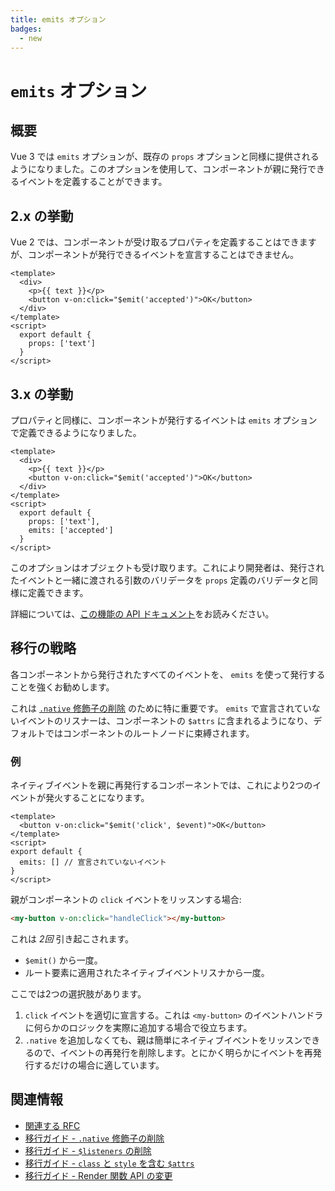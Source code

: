 ```yaml
---
title: emits オプション
badges:
  - new
---
```


# `emits` オプション <MigrationBadges :badges="$frontmatter.badges" />

## 概要

Vue 3 では `emits` オプションが、既存の `props` オプションと同様に提供されるようになりました。このオプションを使用して、コンポーネントが親に発行できるイベントを定義することができます。

## 2.x の挙動

Vue 2 では、コンポーネントが受け取るプロパティを定義することはできますが、コンポーネントが発行できるイベントを宣言することはできません。

```vue
<template>
  <div>
    <p>{{ text }}</p>
    <button v-on:click="$emit('accepted')">OK</button>
  </div>
</template>
<script>
  export default {
    props: ['text']
  }
</script>
```

## 3.x の挙動

プロパティと同様に、コンポーネントが発行するイベントは `emits` オプションで定義できるようになりました。

```vue
<template>
  <div>
    <p>{{ text }}</p>
    <button v-on:click="$emit('accepted')">OK</button>
  </div>
</template>
<script>
  export default {
    props: ['text'],
    emits: ['accepted']
  }
</script>
```

このオプションはオブジェクトも受け取ります。これにより開発者は、発行されたイベントと一緒に渡される引数のバリデータを `props` 定義のバリデータと同様に定義できます。

詳細については、[この機能の API ドキュメント](../../api/options-data.md#emits)をお読みください。

## 移行の戦略

各コンポーネントから発行されたすべてのイベントを、 `emits` を使って発行することを強くお勧めします。

これは [`.native` 修飾子の削除](./v-on-native-modifier-removed.md) のために特に重要です。 `emits` で宣言されていないイベントのリスナーは、コンポーネントの `$attrs` に含まれるようになり、デフォルトではコンポーネントのルートノードに束縛されます。

### 例

ネイティブイベントを親に再発行するコンポーネントでは、これにより2つのイベントが発火することになります。

```vue
<template>
  <button v-on:click="$emit('click', $event)">OK</button>
</template>
<script>
export default {
  emits: [] // 宣言されていないイベント
}
</script>
```

親がコンポーネントの `click` イベントをリッスンする場合:

```html
<my-button v-on:click="handleClick"></my-button>
```

これは _2回_ 引き起こされます。

- `$emit()` から一度。
- ルート要素に適用されたネイティブイベントリスナから一度。

ここでは2つの選択肢があります。

1. `click` イベントを適切に宣言する。これは `<my-button>` のイベントハンドラに何らかのロジックを実際に追加する場合で役立ちます。
2. `.native` を追加しなくても、親は簡単にネイティブイベントをリッスンできるので、イベントの再発行を削除します。とにかく明らかにイベントを再発行するだけの場合に適しています。

## 関連情報

- [関連する RFC](https://github.com/vuejs/rfcs/blob/master/active-rfcs/0030-emits-option.md)
- [移行ガイド - `.native` 修飾子の削除](./v-on-native-modifier-removed.md)
- [移行ガイド - `$listeners` の削除](./listeners-removed.md)
- [移行ガイド - `class` と `style` を含む `$attrs`](./attrs-includes-class-style.md)
- [移行ガイド - Render 関数 API の変更](./render-function-api.md)
